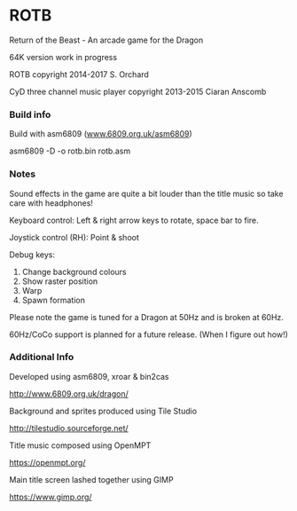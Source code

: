 # ROTB

Return of the Beast - An arcade game for the Dragon

64K version work in progress

ROTB copyright 2014-2017 S. Orchard

CyD three channel music player copyright 2013-2015 Ciaran Anscomb

### Build info

Build with asm6809 (www.6809.org.uk/asm6809)

asm6809 -D -o rotb.bin rotb.asm

### Notes

Sound effects in the game are quite a bit louder than the title music so take care with headphones!

Keyboard control: Left & right arrow keys to rotate, space bar to fire.

Joystick control (RH): Point & shoot

Debug keys:

1. Change background colours
2. Show raster position
3. Warp
4. Spawn formation

Please note the game is tuned for a Dragon at 50Hz and is broken at 60Hz.

60Hz/CoCo support is planned for a future release. (When I figure out how!)

### Additional Info

Developed using asm6809, xroar & bin2cas

http://www.6809.org.uk/dragon/

Background and sprites produced using Tile Studio

http://tilestudio.sourceforge.net/

Title music composed using OpenMPT

https://openmpt.org/

Main title screen lashed together using GIMP

https://www.gimp.org/
